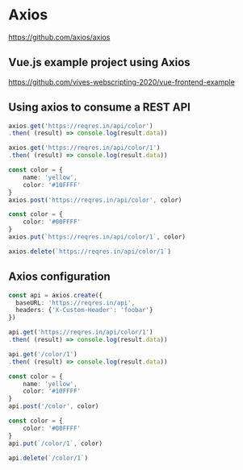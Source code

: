 # Axios

<https://github.com/axios/axios>

<YoutubeVideo video-id="qM4G1Ai2ZpE">

## Vue.js example project using Axios

<https://github.com/vives-webscripting-2020/vue-frontend-example>

## Using axios to consume a REST API

```typescript
axios.get('https://reqres.in/api/color')
.then( (result) => console.log(result.data))
```

```typescript
axios.get('https://reqres.in/api/color/1')
.then( (result) => console.log(result.data))
```

```typescript
const color = {
    name: 'yellow',
    color: '#10FFFF'
}
axios.post('https://reqres.in/api/color', color)
```

```typescript
const color = {
    color: '#00FFFF'
}
axios.put(`https://reqres.in/api/color/1`, color)
```

```typescript
axios.delete(`https://reqres.in/api/color/1`)
```

## Axios configuration

```typescript
const api = axios.create({
  baseURL: 'https://reqres.in/api',
  headers: {'X-Custom-Header': 'foobar'}
})

api.get('https://reqres.in/api/color/1')
.then( (result) => console.log(result.data))

api.get('/color/1')
.then( (result) => console.log(result.data))

const color = {
    name: 'yellow',
    color: '#10FFFF'
}
api.post('/color', color)

const color = {
    color: '#00FFFF'
}
api.put(`/color/1`, color)

api.delete(`/color/1`)
```
